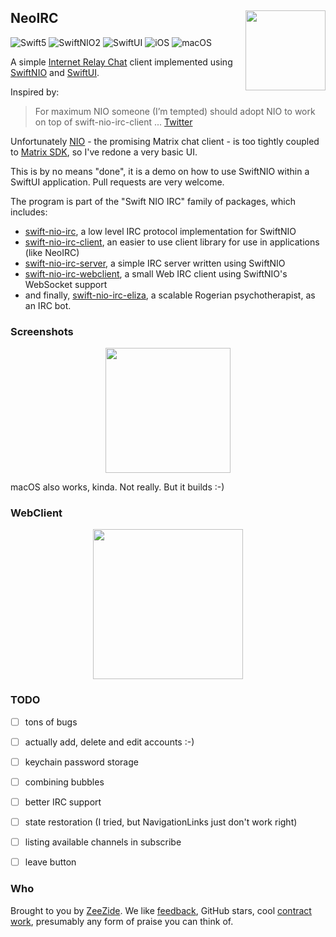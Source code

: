 <h2>
  NeoIRC
  <img src="http://zeezide.com/img/NeoIRC.svg"
       align="right" width="128" height="128" />
</h2>

![Swift5](https://img.shields.io/badge/swift-5-blue.svg)
![SwiftNIO2](https://img.shields.io/badge/swiftnio-2-blue.svg)
![SwiftUI](https://img.shields.io/badge/fwk-swiftui-purple.svg)
![iOS](https://img.shields.io/badge/os-iOS-green.svg?style=flat)
![macOS](https://img.shields.io/badge/os-macOS-green.svg?style=flat)

A simple [Internet Relay Chat](https://en.wikipedia.org/wiki/Internet_Relay_Chat)
client implemented using
[SwiftNIO](https://github.com/apple/swift-nio)
and
[SwiftUI](https://developer.apple.com/xcode/swiftui/).

Inspired by:

> For maximum NIO someone (I’m tempted) should adopt NIO to work on top of
> swift-nio-irc-client ... [Twitter](https://twitter.com/helje5/status/1262849721858772993?ref_src=twsrc%5Etfw)

Unfortunately [NIO](https://nio.chat) - the promising Matrix chat client -
is too tightly coupled to [Matrix SDK](https://www.matrix.org),
so I've redone a very basic UI.

This is by no means "done", it is a demo on how to use SwiftNIO within a SwiftUI
application.
Pull requests are very welcome.

The program is part of the "Swift NIO IRC" family of packages, which includes:

- [swift-nio-irc](https://github.com/SwiftNIOExtras/swift-nio-irc), 
  a low level IRC protocol implementation for SwiftNIO
- [swift-nio-irc-client](https://github.com/NozeIO/swift-nio-irc-client),
  an easier to use client library for use in applications (like NeoIRC)
- [swift-nio-irc-server](https://github.com/NozeIO/swift-nio-irc-server),
  a simple IRC server written using SwiftNIO
- [swift-nio-irc-webclient](https://github.com/NozeIO/swift-nio-irc-webclient),
  a small Web IRC client using SwiftNIO's WebSocket support
- and finally, [swift-nio-irc-eliza](https://github.com/NozeIO/swift-nio-irc-eliza),
  a scalable Rogerian psychotherapist, as an IRC bot.


### Screenshots

<center><img src="https://zeezide.de/img/NeoIRC-screenshot-1.png"
             width="200"/></center>

macOS also works, kinda. Not really. But it builds :-)

### WebClient

<center><img src="https://zeezide.de/img/irc-eliza-720x781.png"
             width="240"/></center>


### TODO

- [ ] tons of bugs
- [ ] actually add, delete and edit accounts :-)
- [ ] keychain password storage
- [ ] combining bubbles
- [ ] better IRC support
- [ ] state restoration (I tried, but NavigationLinks just don't work right)
- [ ] listing available channels in subscribe
- [ ] leave button


### Who

Brought to you by
[ZeeZide](http://zeezide.de).
We like
[feedback](https://twitter.com/ar_institute),
GitHub stars,
cool [contract work](http://zeezide.com/en/services/services.html),
presumably any form of praise you can think of.
